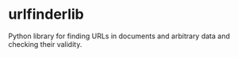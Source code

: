 # urlfinderlib
Python library for finding URLs in documents and arbitrary data and checking their validity.
